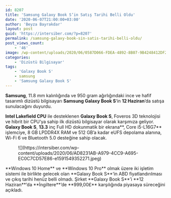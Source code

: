 ```yaml
---
id: 8207
title: 'Samsung Galaxy Book S‘in Satış Tarihi Belli Oldu'
date: '2020-06-07T21:00:00+03:00'
author: 'Beyza Bayrakdar'
layout: post
guid: 'https://intersiber.com/?p=8207'
permalink: /samsung-galaxy-book-sin-satis-tarihi-belli-oldu/
post_views_count:
    - '46'
image: /wp-content/uploads/2020/06/0587D066-FDEA-4892-8B07-9B4248412DF2-scaled.jpeg
categories:
    - 'Dizüstü Bilgisayar'
tags:
    - 'Galaxy Book S'
    - samsung
    - 'Samsung Galaxy Book S'
---
```


**Samsung**, 11.8 mm kalınlığında ve 950 gram ağırlığındaki ince ve hafif tasarımlı dizüstü bilgisayarı **Samsung Galaxy Book S**‘in **12 Haziran**’da satışa sunulacağını duyurdu.

**Intel Lakefield CPU** ile desteklenen **Galaxy Book S**, Foveros 3D teknolojisi ve hibrit bir CPU‘ya sahip ilk dizüstü bilgisayar olarak karşımıza geliyor. **Galaxy Book S**, **13.3** inç Full HD dokunmatik bir ekrana**, Core i5-L16G7** işlemciye, 8 GB LPDDR4X RAM ve 512 GB’a kadar eUFS depolama alanına, Wi-Fi 6 ve Bluetooth 5.0 desteğine sahip olacak.

<figure class="wp-block-image size-large">![](https://intersiber.com/wp-content/uploads/2020/06/AD8231AB-A979-4CC9-A695-EC0C7CD57E86-e1591549352271.jpeg)</figure>**Windows 10 Home** ve **Windows 10 Pro** olmak üzere iki işletim sistemi ile birlikte gelecek olan **Galaxy Book S**‘in ABD fiyatlandırılması ve çıkış tarihi henüz belli olmadı. Şirket **Galaxy Book S**’i **12 Haziran**’da **İngiltere**’de **999,00£** karşılığında piyasaya süreceğini açıkladı.